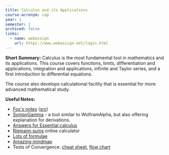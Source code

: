 ```yaml
---
title: Calculus and its Applications
course-acronym: cap
year: 1
semester: 2
archived: false
links:
  - name: webassign
    url: https://www.webassign.net/login.html
---
```


**Short Summary:**
Calculus is the most fundamental tool in mathematics and its applications. This course covers functions, limits, differentiation and applications, integration and applications, infinite and Taylor series, and a first introduction to differential equations.

The course also develops calculational facility that is essential for more advanced mathematical study.

**Useful Notes:**
- [Fox's notes](/resources/math1/cap/cap_reference.pdf) ([src](https://github.com/aptgetmoo/cap))
- [SympyGamma](http://www.sympygamma.com/) - a tool similar to WolframAlpha, but also offering explanation for derivations.
- [Answers for Essential calculus](http://slader.com/textbook/9781133112280-stewart-essential-calculus-early-transcendentals-2nd-edition/)
- [Riemann sums](https://www.desmos.com/calculator/tgyr42ezjq) online calculator
- [Lots of formulae](http://mei.org.uk/files/pdf/formula_book_mf2.pdf)
- [Amazing mindmap](/resources/math1/cap/HL_Calculus_Option_Mind_Map.compressed.pdf)
- Tests of Convergence: [cheat sheet](http://www.toomey.org/tutor/harolds_cheat_sheets/Harolds_Series_Convergence_Tests_Cheat_Sheet_2016.pdf), [flow chart](https://www.studystandard.com/document/21574/preview)

